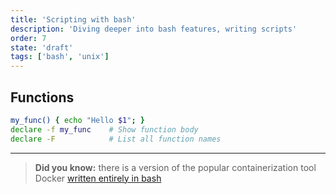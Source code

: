```yaml
---
title: 'Scripting with bash'
description: 'Diving deeper into bash features, writing scripts'
order: 7
state: 'draft'
tags: ['bash', 'unix']
---
```


<!-- TODO: shebang -->
<!-- TODO: test -->
<!-- TODO: if / case -->
<!-- TODO: loops -->

## Functions

```bash
my_func() { echo "Hello $1"; }
declare -f my_func    # Show function body
declare -F            # List all function names
```

---

> __Did you know:__ there is a version of the popular containerization tool Docker [written entirely in bash](https://github.com/p8952/bocker)
